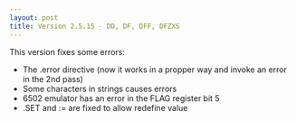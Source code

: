 ```yaml
---
layout: post
title: Version 2.5.15 - DD, DF, DFF, DFZXS
---
```


This version fixes some errors: 

- The .error directive (now it works in a propper way and invoke an error in the 2nd pass)
- Some characters in strings causes errors
- 6502 emulator has an error in the FLAG register bit 5
- .SET and := are fixed to allow redefine value